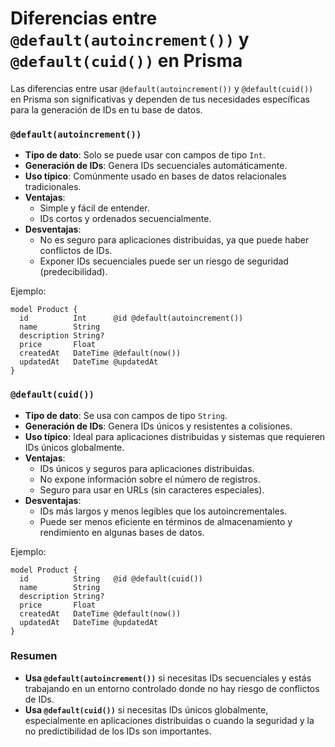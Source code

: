 # Diferencias entre `@default(autoincrement())` y `@default(cuid())` en Prisma

Las diferencias entre usar `@default(autoincrement())` y `@default(cuid())` en Prisma son significativas y dependen de tus necesidades específicas para la generación de IDs en tu base de datos.

### `@default(autoincrement())`

- **Tipo de dato**: Solo se puede usar con campos de tipo `Int`.
- **Generación de IDs**: Genera IDs secuenciales automáticamente.
- **Uso típico**: Comúnmente usado en bases de datos relacionales tradicionales.
- **Ventajas**:
  - Simple y fácil de entender.
  - IDs cortos y ordenados secuencialmente.
- **Desventajas**:
  - No es seguro para aplicaciones distribuidas, ya que puede haber conflictos de IDs.
  - Exponer IDs secuenciales puede ser un riesgo de seguridad (predecibilidad).

Ejemplo:

```prisma
model Product {
  id          Int      @id @default(autoincrement())
  name        String
  description String?
  price       Float
  createdAt   DateTime @default(now())
  updatedAt   DateTime @updatedAt
}
```

### `@default(cuid())`

- **Tipo de dato**: Se usa con campos de tipo `String`.
- **Generación de IDs**: Genera IDs únicos y resistentes a colisiones.
- **Uso típico**: Ideal para aplicaciones distribuidas y sistemas que requieren IDs únicos globalmente.
- **Ventajas**:
  - IDs únicos y seguros para aplicaciones distribuidas.
  - No expone información sobre el número de registros.
  - Seguro para usar en URLs (sin caracteres especiales).
- **Desventajas**:
  - IDs más largos y menos legibles que los autoincrementales.
  - Puede ser menos eficiente en términos de almacenamiento y rendimiento en algunas bases de datos.

Ejemplo:

```prisma
model Product {
  id          String   @id @default(cuid())
  name        String
  description String?
  price       Float
  createdAt   DateTime @default(now())
  updatedAt   DateTime @updatedAt
}
```

### Resumen

- **Usa `@default(autoincrement())`** si necesitas IDs secuenciales y estás trabajando en un entorno controlado donde no hay riesgo de conflictos de IDs.
- **Usa `@default(cuid())`** si necesitas IDs únicos globalmente, especialmente en aplicaciones distribuidas o cuando la seguridad y la no predictibilidad de los IDs son importantes.
